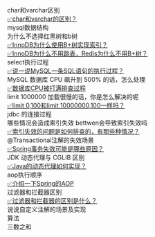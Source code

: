 
char和varchar区别<br />[✅char和varchar的区别？](https://www.yuque.com/hollis666/fo22bm/xodf4gdc6i9goyt6?view=doc_embed)<br />mysql数据结构<br />为什么不选择红黑树和b树<br />[✅InnoDB为什么使用B+树实现索引？](https://www.yuque.com/hollis666/fo22bm/uh3cy1?view=doc_embed)<br />[✅InnoDB为什么不用跳表，Redis为什么不用B+树？](https://www.yuque.com/hollis666/fo22bm/lcz0grveudyoa16b?view=doc_embed)<br />select执行过程<br />[✅说一说MySQL一条SQL语句的执行过程？](https://www.yuque.com/hollis666/fo22bm/dzkisw?view=doc_embed)<br />MySQL 数据库 CPU 飙升到 500% 的话，怎么处理<br />[✅数据库CPU被打满排查过程](https://www.yuque.com/hollis666/fo22bm/yhfy70xlf7kegk0s?view=doc_embed)<br />limit 1000000 加载很慢的话，你是怎么解决的呢<br />[✅limit 0,100和limit 10000000,100一样吗？](https://www.yuque.com/hollis666/fo22bm/gtpc5u4i7xmy13el?view=doc_embed)<br />jdbc 的连接过程<br />哪些情况会造成索引失效 bettwen会导致索引失效吗<br />[✅索引失效的问题是如何排查的，有那些种情况？](https://www.yuque.com/hollis666/fo22bm/sgkrtodriyoliden?view=doc_embed)<br />@Transactional注解的失效场景<br />[✅Spring事务失效可能是哪些原因？](https://www.yuque.com/hollis666/fo22bm/bz0tulziboigw24b?view=doc_embed)<br />JDK 动态代理与 CGLIB 区别<br />[✅Java的动态代理如何实现？](https://www.yuque.com/hollis666/fo22bm/ugvfzx?view=doc_embed)<br />aop执行顺序<br />[✅介绍一下Spring的AOP](https://www.yuque.com/hollis666/fo22bm/nget4r5wl2imegi7?view=doc_embed)<br />过滤器和拦截器区别<br />[✅过滤器和拦截器的区别是什么？](https://www.yuque.com/hollis666/fo22bm/oo999uimvc6sxrob?view=doc_embed)<br />说说自定义注解的场景及实现<br />算法<br />三数之和
